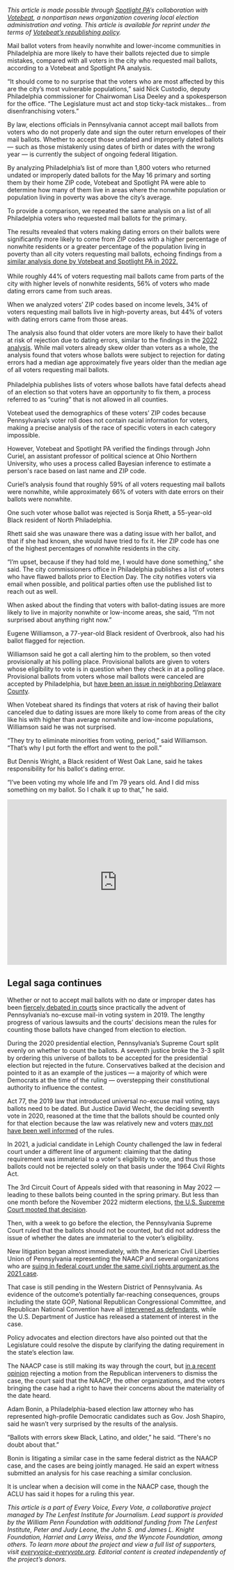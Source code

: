 <em>This article is made possible through </em><a href="https://www.spotlightpa.org/"><em>Spotlight PA</em></a><em>’s collaboration with </em><a href="https://www.votebeat.org/"><em>Votebeat</em></a><em>, a nonpartisan news organization covering local election administration and voting. This article is available for reprint under the terms of </em><a href="https://www.votebeat.org/pages/republishing"><em>Votebeat’s republishing policy</em></a><em>.</em>

Mail ballot voters from heavily nonwhite and lower-income communities in Philadelphia are more likely to have their ballots rejected due to simple mistakes, compared with all voters in the city who requested mail ballots, according to a Votebeat and Spotlight PA analysis.

“It should come to no surprise that the voters who are most affected by this are the city’s most vulnerable populations,” said Nick Custodio, deputy Philadelphia commissioner for Chairwoman Lisa Deeley and a spokesperson for the office. “The Legislature must act and stop ticky-tack mistakes… from disenfranchising voters.”

By law, elections officials in Pennsylvania cannot accept mail ballots from voters who do not properly date and sign the outer return envelopes of their mail ballots. Whether to accept those undated and improperly dated ballots — such as those mistakenly using dates of birth or dates with the wrong year — is currently the subject of ongoing federal litigation.

<script src="https://www.spotlightpa.org/embed.js" async></script><div data-spl-embed-version="1" data-spl-src="https://www.spotlightpa.org/embeds/newsletter/"></div>

By analyzing Philadelphia’s list of more than 1,800 voters who returned undated or improperly dated ballots for the May 16 primary and sorting them by their home ZIP code, Votebeat and Spotlight PA were able to determine how many of them live in areas where the nonwhite population or population living in poverty was above the city’s average.

To provide a comparison, we repeated the same analysis on a list of all Philadelphia voters who requested mail ballots for the primary.

The results revealed that voters making dating errors on their ballots were significantly more likely to come from ZIP codes with a higher percentage of nonwhite residents or a greater percentage of the population living in poverty than all city voters requesting mail ballots, echoing findings from a <a href="https://pennsylvania.votebeat.org/2022/11/28/23482842/undated-ballot-mail-voting-rejection-disparity">similar analysis done by Votebeat and Spotlight PA in 2022.</a><br/><br/>While roughly 44% of voters requesting mail ballots came from parts of the city with higher levels of nonwhite residents, 56% of voters who made dating errors came from such areas.

When we analyzed voters’ ZIP codes based on income levels, 34% of voters requesting mail ballots live in high-poverty areas, but 44% of voters with dating errors came from those areas.

The analysis also found that older voters are more likely to have their ballot at risk of rejection due to dating errors, similar to the findings in the <a href="https://pennsylvania.votebeat.org/2022/11/28/23482842/undated-ballot-mail-voting-rejection-disparity">2022 analysis</a>. While mail voters already skew older than voters as a whole, the analysis found that voters whose ballots were subject to rejection for dating errors had a median age approximately five years older than the median age of all voters requesting mail ballots.<br/><br/>Philadelphia publishes lists of voters whose ballots have fatal defects ahead of an election so that voters have an opportunity to fix them, a process referred to as “curing” that is not allowed in all counties.

Votebeat used the demographics of these voters’ ZIP codes because Pennsylvania’s voter roll does not contain racial information for voters, making a precise analysis of the race of specific voters in each category impossible.

However, Votebeat and Spotlight PA verified the findings through John Curiel, an assistant professor of political science at Ohio Northern University, who uses a process called Bayesian inference to estimate a person&#39;s race based on last name and ZIP code.

Curiel’s analysis found that roughly 59% of all voters requesting mail ballots were nonwhite, while approximately 66% of voters with date errors on their ballots were nonwhite.

One such voter whose ballot was rejected is Sonja Rhett, a 55-year-old Black resident of North Philadelphia.

Rhett said she was unaware there was a dating issue with her ballot, and that if she had known, she would have tried to fix it. Her ZIP code has one of the highest percentages of nonwhite residents in the city.

“I’m upset, because if they had told me, I would have done something,” she said. The city commissioners office in Philadelphia publishes a list of voters who have flawed ballots prior to Election Day. The city notifies voters via email when possible, and political parties often use the published list to reach out as well.

When asked about the finding that voters with ballot-dating issues are more likely to live in majority nonwhite or low-income areas, she said, “I’m not surprised about anything right now.”

Eugene Williamson, a 77-year-old Black resident of Overbrook, also had his ballot flagged for rejection.

Williamson said he got a call alerting him to the problem, so then voted provisionally at his polling place. Provisional ballots are given to voters whose eligibility to vote is in question when they check in at a polling place. Provisional ballots from voters whose mail ballots were canceled are accepted by Philadelphia, but <a href="https://pennsylvania.votebeat.org/2023/6/8/23754200/delaware-county-pennsylvania-provisional-ballot-rejection-lawsuit-aclu">have been an issue in neighboring Delaware County</a>.

When Votebeat shared its findings that voters at risk of having their ballot canceled due to dating issues are more likely to come from areas of the city like his with higher than average nonwhite and low-income populations, Williamson said he was not surprised.

“They try to eliminate minorities from voting, period,” said Williamson. “That’s why I put forth the effort and went to the poll.”

But Dennis Wright, a Black resident of West Oak Lane, said he takes responsibility for his ballot&#39;s dating error.

“I’ve been voting my whole life and I’m 79 years old. And I did miss something on my ballot. So I chalk it up to that,” he said.

<iframe title="The disparate impact of mail ballot errors in Philadelphia" aria-label="Bar Chart" id="datawrapper-chart-auiXw" src="https://datawrapper.dwcdn.net/auiXw/6/" scrolling="no" frameborder="0" style="width: 0; min-width: 100% !important; border: none;" height="380" data-external="1"></iframe><script type="text/javascript">!function(){"use strict";window.addEventListener("message",(function(a){if(void 0!==a.data["datawrapper-height"]){var e=document.querySelectorAll("iframe");for(var t in a.data["datawrapper-height"])for(var r=0;r<e.length;r++)if(e[r].contentWindow===a.source){var i=a.data["datawrapper-height"][t]+"px";e[r].style.height=i}}}))}();
</script>

## Legal saga continues

Whether or not to accept mail ballots with no date or improper dates has been <a href="https://www.inquirer.com/politics/election/pennsylvania-supreme-court-undated-mail-ballots-20221101.html">fiercely debated in courts</a> since practically the advent of Pennsylvania’s no-excuse mail-in voting system in 2019. The lengthy progress of various lawsuits and the courts’ decisions mean the rules for counting those ballots have changed from election to election.

During the 2020 presidential election, Pennsylvania’s Supreme Court split evenly on whether to count the ballots. A seventh justice broke the 3-3 split by ordering this universe of ballots to be accepted for the presidential election but rejected in the future. Conservatives balked at the decision and pointed to it as an example of the justices — a majority of which were Democrats at the time of the ruling — overstepping their constitutional authority to influence the contest.

Act 77, the 2019 law that introduced universal no-excuse mail voting, says ballots need to be dated. But Justice David Wecht, the deciding seventh vote in 2020, reasoned at the time that the ballots should be counted only for that election because the law was relatively new and voters <a href="https://www.inquirer.com/politics/election/philadelphia-undated-mail-ballots-pennsylvania-supreme-court-20210526.html">may not have been well informed</a> of the rules.

In 2021, a judicial candidate in Lehigh County challenged the law in federal court under a different line of argument: claiming that the dating requirement was immaterial to a voter&#39;s eligibility to vote, and thus those ballots could not be rejected solely on that basis under the 1964 Civil Rights Act.

The 3rd Circuit Court of Appeals sided with that reasoning in May 2022 — leading to these ballots being counted in the spring primary. But less than one month before the November 2022 midterm elections, <a href="https://whyy.org/articles/u-s-supreme-court-reverses-pennsylvania-mail-voting-law-decision/">the U.S. Supreme Court mooted that decision</a>.

Then, with a week to go before the election, the Pennsylvania Supreme Court ruled that the ballots should not be counted, but did not address the issue of whether the dates are immaterial to the voter’s eligibility.

New litigation began almost immediately, with the American Civil Liberties Union of Pennsylvania representing the NAACP and several organizations who are <a href="https://www.aclupa.org/en/cases/pennsylvania-state-conference-naacp-et-al-v-schmidt-et-al">suing in federal court under the same civil rights argument as the 2021 case</a>.

<script src="https://www.spotlightpa.org/embed.js" async></script><div data-spl-embed-version="1" data-spl-src="https://www.spotlightpa.org/embeds/donate/"></div>

That case is still pending in the Western District of Pennsylvania. As evidence of the outcome’s potentially far-reaching consequences, groups including the state GOP, National Republican Congressional Committee, and Republican National Convention have all <a href="https://www.lwv.org/legal-center/pennsylvania-state-conference-naacp-v-chapman">intervened as defendants</a>, while the U.S. Department of Justice has released a statement of interest in the case.

Policy advocates and election directors have also pointed out that the Legislature could resolve the dispute by clarifying the dating requirement in the state’s election law.

The NAACP case is still making its way through the court, but <a href="https://fingfx.thomsonreuters.com/gfx/legaldocs/egvbydalgpq/PA-mail-ballots-2023-06-08.pdf">in a recent opinion</a> rejecting a motion from the Republican interveners to dismiss the case, the court said that the NAACP, the other organizations, and the voters bringing the case had a right to have their concerns about the materiality of the date heard.

Adam Bonin, a Philadelphia-based election law attorney who has represented high-profile Democratic candidates such as Gov. Josh Shapiro, said he wasn’t very surprised by the results of the analysis.

“Ballots with errors skew Black, Latino, and older,” he said. “There&#39;s no doubt about that.”

Bonin is litigating a similar case in the same federal district as the NAACP case, and the cases are being jointly managed. He said an expert witness submitted an analysis for his case reaching a similar conclusion.

It is unclear when a decision will come in the NAACP case, though the ACLU has said it hopes for a ruling this year.

<em>This article is a part of Every Voice, Every Vote, a collaborative project managed by The Lenfest Institute for Journalism. Lead support is provided by the William Penn Foundation with additional funding from The Lenfest Institute, Peter and Judy Leone, the John S. and James L. Knight Foundation, Harriet and Larry Weiss, and the Wyncote Foundation, among others. To learn more about the project and view a full list of supporters, visit </em><a href="https://everyvoice-everyvote.org"><em>everyvoice-everyvote.org</em></a><em>. Editorial content is created independently of the project’s donors.</em>
